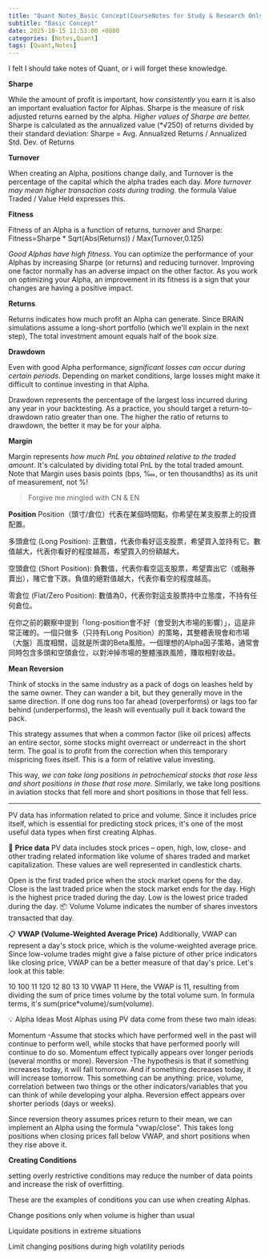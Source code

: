 ```yaml
---
title: "Quant Notes_Basic Concept(CourseNotes for Study & Research Only)"
subtitle: "Basic Concept"
date: 2025-10-15 11:53:00 +0800
categories: [Notes,Quant]  
tags: [Quant,Notes]
---
```


I felt I should take notes of Quant, or i will forget these knowledge.

**Sharpe**

While the amount of profit is important, how *consistently* you earn it is also an important evaluation factor for Alphas. Sharpe is the measure of risk adjusted returns earned by the alpha. *Higher values of Sharpe are better.* Sharpe is calculated as the annualized value (*√250) of returns divided by their standard deviation: Sharpe = Avg. Annualized Returns / Annualized Std. Dev. of Returns

**Turnover**

When creating an Alpha, positions change daily, and Turnover is the percentage of the capital which the alpha trades each day. *More turnover may mean higher transaction costs during trading.* the formula Value Traded / Value Held expresses this.

**Fitness**

Fitness of an Alpha is a function of returns, turnover and Sharpe: Fitness=Sharpe * Sqrt(Abs(Returns)) / Max(Turnover,0.125)

*Good Alphas have high fitness.* You can optimize the performance of your Alphas by increasing Sharpe (or returns) and reducing turnover. Improving one factor normally has an adverse impact on the other factor. As you work on optimizing your Alpha, an improvement in its fitness is a sign that your changes are having a positive impact.

**Returns**

Returns indicates how much profit an Alpha can generate. Since BRAIN simulations assume a long-short portfolio (which we'll explain in the next step), The total investment amount equals half of the book size.

**Drawdown**

Even with good Alpha performance, *significant losses can occur during certain periods*. Depending on market conditions, large losses might make it difficult to continue investing in that Alpha.

Drawdown represents the percentage of the largest loss incurred during any year in your backtesting. As a practice, you should target a return-to-drawdown ratio greater than one. The higher the ratio of returns to drawdown, the better it may be for your alpha.

**Margin**

Margin represents *how much PnL you obtained relative to the traded amount*. It's calculated by dividing total PnL by the total traded amount. Note that Margin uses basis points (bps, ‱, or ten thousandths) as its unit of measurement, not %!

> Forgive me mingled with CN & EN

**Position**
Position（頭寸/倉位）代表在某個時間點，你希望在某支股票上的投資配置。

多頭倉位 (Long Position): 正數值，代表你看好這支股票，希望買入並持有它。數值越大，代表你看好的程度越高，希望買入的份額越大。

空頭倉位 (Short Position): 負數值，代表你看空這支股票，希望賣出它（或融券賣出），賭它會下跌。負值的絕對值越大，代表你看空的程度越高。

零倉位 (Flat/Zero Position): 數值為0，代表你對這支股票持中立態度，不持有任何倉位。

在你之前的觀察中提到「long-position會不好（會受到大市場的影響）」，這是非常正確的。一個只做多（只持有Long Position）的策略，其整體表現會和市場（大盤）高度相關，這就是所谓的Beta風險。一個理想的Alpha因子策略，通常會同時包含多頭和空頭倉位，以對沖掉市場的整體漲跌風險，賺取相對收益。

**Mean Reversion**

Think of stocks in the same industry as a pack of dogs on leashes held by the same owner. They can wander a bit, but they generally move in the same direction. If one dog runs too far ahead (overperforms) or lags too far behind (underperforms), the leash will eventually pull it back toward the pack.

This strategy assumes that when a common factor (like oil prices) affects an entire sector, some stocks might overreact or underreact in the short term. The goal is to profit from the correction when this temporary mispricing fixes itself. This is a form of relative value investing.

This way, *we can take long positions in petrochemical stocks that rose less and short positions in those that rose more*. Similarly, we take long positions in aviation stocks that fell more and short positions in those that fell less.

*** 

PV data has information related to price and volume. Since it includes price itself, which is essential for predicting stock prices, it's one of the most useful data types when first creating Alphas.

💸 **Price data**
PV data includes stock prices – open, high, low, close- and other trading related information like volume of shares traded and market capitalization. These values are well represented in candlestick charts.

Open is the first traded price when the stock market opens for the day.
Close is the last traded price when the stock market ends for the day.
High is the highest price traded during the day.
Low is the lowest price traded during the day.
📦 Volume
Volume indicates the number of shares investors transacted that day.


📋 **VWAP (Volume-Weighted Average Price)**
Additionally, VWAP can represent a day's stock price, which is the volume-weighted average price. Since low-volume trades might give a false picture of other price indicators like closing price, VWAP can be a better measure of that day's price. Let's look at this table:

10
100
11
120
12
80
13
10
VWAP
11
Here, the VWAP is 11, resulting from dividing the sum of price times volume by the total volume sum. In formula terms, it's sum(price*volume)/sum(volume).

💡 Alpha Ideas
Most Alphas using PV data come from these two main ideas:

Momentum -Assume that stocks which have performed well in the past will continue to perform well, while stocks that have performed poorly will continue to do so.
Momentum effect typically appears over longer periods (several months or more).
Reversion -The hypothesis is that if something increases today, it will fall tomorrow. And if something decreases today, it will increase tomorrow. This something can be anything: price, volume, correlation between two things or the other indicators/variables that you can think of while developing your alpha.
Reversion effect appears over shorter periods (days or weeks).

Since reversion theory assumes prices return to their mean, we can implement an Alpha using the formula "vwap/close". This takes long positions when closing prices fall below VWAP, and short positions when they rise above it.

**Creating Conditions**

setting overly restrictive conditions may reduce the number of data points and increase the risk of overfitting.

These are the examples of conditions you can use when creating Alphas.

Change positions only when volume is higher than usual

Liquidate positions in extreme situations

Limit changing positions during high volatility periods